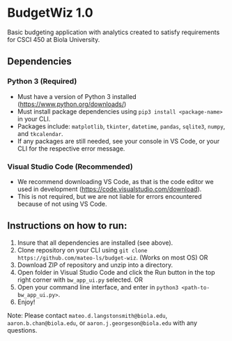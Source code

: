 # BudgetWiz 1.0
Basic budgeting application with analytics created to satisfy requirements for CSCI 450 at Biola University.

## Dependencies

### Python 3 (Required)
- Must have a version of Python 3 installed (https://www.python.org/downloads/)
- Must install package dependencies using `pip3 install <package-name>` in your CLI.
- Packages include: `matplotlib`, `tkinter`, `datetime`, `pandas`, `sqlite3`, `numpy`, and `tkcalendar`.
- If any packages are still needed, see your console in VS Code, or your CLI for the respective error message.

### Visual Studio Code (Recommended)
- We recommend downloading VS Code, as that is the code editor we used in development (https://code.visualstudio.com/download).
- This is not required, but we are not liable for errors encountered because of not using VS Code.

## Instructions on how to run:
1) Insure that all dependencies are installed (see above).
2) Clone repository on your CLI using `git clone https://github.com/mateo-ls/budget-wiz`. (Works on most OS)
OR
2) Download ZIP of repository and unzip into a directory.
3) Open folder in Visual Studio Code and click the Run button in the top right corner with `bw_app_ui.py` selected.
OR
3) Open your command line interface, and enter in `python3 <path-to-bw_app_ui.py>`.
4) Enjoy!

Note: Please contact `mateo.d.langstonsmith@biola.edu`, `aaron.b.chan@biola.edu`, or `aaron.j.georgeson@biola.edu` with any questions.
